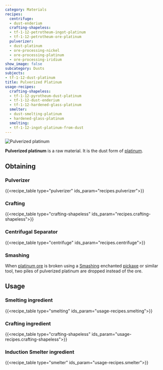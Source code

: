 ```yaml
---
category: Materials
recipes:
  centrifuge:
  - dust-enderium
  crafting-shapeless:
  - tf-1-12-petrotheum-ingot-platinum
  - tf-1-12-petrotheum-ore-platinum
  pulverizer:
  - dust-platinum
  - ore-processing-nickel
  - ore-processing-platinum
  - ore-processing-iridium
show_image: false
subcategory: Dusts
subjects:
- tf-1-12-dust-platinum
title: Pulverized Platinum
usage-recipes:
  crafting-shapeless:
  - tf-1-12-pyrotheum-dust-platinum
  - tf-1-12-dust-enderium
  - tf-1-12-hardened-glass-platinum
  smelter:
  - dust-smelting-platinum
  - hardened-glass-platinum
  smelting:
  - tf-1-12-ingot-platinum-from-dust
---
```


![Pulverized platinum](/images/docs/1.12/thermal-foundation/dust-platinum.png)


**Pulverized platinum** is a raw material. It is the dust form of
[platinum](../platinum-ingot/).


Obtaining
---------

### Pulverizer
{{<recipe_table type="pulverizer" ids_param="recipes.pulverizer">}}

### Crafting
{{<recipe_table type="crafting-shapeless" ids_param="recipes.crafting-shapeless">}}

### Centrifugal Separator
{{<recipe_table type="centrifuge" ids_param="recipes.centrifuge">}}

### Smashing
When [platinum ore](../platinum-ore/) is broken using a
[Smashing](../../cofh-core/smashing/) enchanted
[pickaxe](https://minecraft.gamepedia.com/Pickaxe) or similar tool, two piles of
pulverized platinum are dropped instead of the ore.


Usage
-----

### Smelting ingredient
{{<recipe_table type="smelting" ids_param="usage-recipes.smelting">}}

### Crafting ingredient
{{<recipe_table type="crafting-shapeless" ids_param="usage-recipes.crafting-shapeless">}}

### Induction Smelter ingredient
{{<recipe_table type="smelter" ids_param="usage-recipes.smelter">}}
